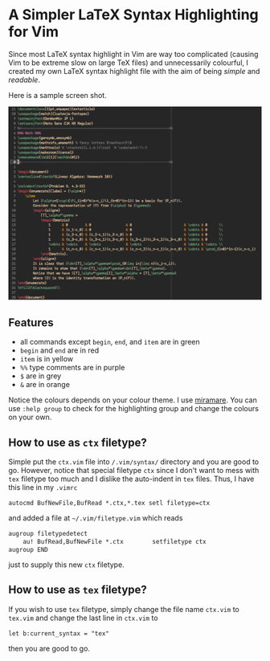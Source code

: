 # A Simpler LaTeX Syntax Highlighting for Vim

Since most LaTeX syntax highlight in Vim are way too complicated (causing Vim
to be extreme slow on large TeX files) and unnecessarily colourful, I created
my own LaTeX syntax highlight file with the aim of being _simple_ and _readable_.

Here is a sample screen shot. 

![sample shot](sample.png)

## Features

* all commands except `begin`, `end`, and `item` are in green
* `begin` and `end` are in red
* `item` is in yellow
* `%%` type comments are in purple
* `$` are in grey
* `&` are in orange

Notice the colours depends on your colour theme.
I use [miramare](https://github.com/franbach/miramare).
You can use `:help group` to check for the highlighting group and change 
the colours on your own.

## How to use as `ctx` filetype?

Simple put the `ctx.vim` file into `/.vim/syntax/` directory and you are good
to go.  However, notice that special filetype `ctx` since I don't want to mess
with `tex` filetype too much and I dislike the auto-indent in `tex` files.
Thus, I have this line in my `.vimrc`
```{vi}
autocmd BufNewFile,BufRead *.ctx,*.tex setl filetype=ctx
```
and added a file at `~/.vim/filetype.vim` which reads
```{vi}
augroup filetypedetect
	au! BufRead,BufNewFile *.ctx		setfiletype ctx
augroup END
```
just to supply this new `ctx` filetype.

## How to use as `tex` filetype?

If you wish to use `tex` filetype, simply change the file name `ctx.vim` to
`tex.vim` and change the last line in `ctx.vim` to
```{vi}
let b:current_syntax = "tex"
```
then you are good to go.

